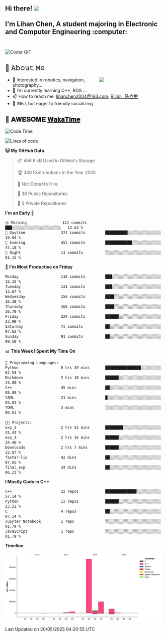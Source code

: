 <h2 align="left">
 <abc>
  <br>Hi there! <img src="https://user-images.githubusercontent.com/42378118/110234147-e3259600-7f4e-11eb-95be-0c4047144dea.gif" width="30"><br>
  <br> I'm Lihan Chen, A student majoring in Electronic and Computer Engineering :computer:<br>
  <br>
 </abc>
</h2>

<img align="center" src="https://media.giphy.com/media/SWoSkN6DxTszqIKEqv/giphy.gif" alt="Coder GIF" width="500">

## :book: 𝙰𝚋𝚘𝚞𝚝 𝙼𝚎

<img align="right" width="40%" src="https://github-readme-stats.vercel.app/api?username=LihanChen2004&show_icons=true&icon_color=CE1D2D&text_color=718096&bg_color=ffffff&hide_title=true" />

- 🌟 Interested in robotics, navigation, photography...
- 🌱 I’m currently learning C++, ROS ... 
- 📫 How to reach me: lihanchen2004@163.com, [Bilibili: 陈立憨](https://space.bilibili.com/170786212)
- 👯 INFJ, but eager to friendly socializing

## 📜 𝐀𝐖𝐄𝐒𝐎𝐌𝐄 [𝐖𝐚𝐤𝐚𝐓𝐢𝐦𝐞](https://github.com/anmol098/waka-readme-stats)

<!--START_SECTION:waka-->
![Code Time](http://img.shields.io/badge/Code%20Time-1%2C096%20hrs%2013%20mins-blue)

![Lines of code](https://img.shields.io/badge/From%20Hello%20World%20I%27ve%20Written-1.3%20million%20lines%20of%20code-blue)

**🐱 My GitHub Data** 

> 📦 456.6 kB Used in GitHub's Storage 
 > 
> 🏆 349 Contributions in the Year 2025
 > 
> 🚫 Not Opted to Hire
 > 
> 📜 38 Public Repositories 
 > 
> 🔑 5 Private Repositories 
 > 
**I'm an Early 🐤** 

```text
🌞 Morning                121 commits         ███░░░░░░░░░░░░░░░░░░░░░░   12.63 % 
🌆 Daytime                374 commits         ██████████░░░░░░░░░░░░░░░   39.04 % 
🌃 Evening                452 commits         ████████████░░░░░░░░░░░░░   47.18 % 
🌙 Night                  11 commits          ░░░░░░░░░░░░░░░░░░░░░░░░░   01.15 % 
```
📅 **I'm Most Productive on Friday** 

```text
Monday                   118 commits         ███░░░░░░░░░░░░░░░░░░░░░░   12.32 % 
Tuesday                  131 commits         ███░░░░░░░░░░░░░░░░░░░░░░   13.67 % 
Wednesday                156 commits         ████░░░░░░░░░░░░░░░░░░░░░   16.28 % 
Thursday                 160 commits         ████░░░░░░░░░░░░░░░░░░░░░   16.70 % 
Friday                   229 commits         ██████░░░░░░░░░░░░░░░░░░░   23.90 % 
Saturday                 73 commits          ██░░░░░░░░░░░░░░░░░░░░░░░   07.62 % 
Sunday                   91 commits          ██░░░░░░░░░░░░░░░░░░░░░░░   09.50 % 
```


📊 **This Week I Spent My Time On** 

```text
💬 Programming Languages: 
Python                   5 hrs 49 mins       ████████████████░░░░░░░░░   62.54 % 
Markdown                 2 hrs 18 mins       ██████░░░░░░░░░░░░░░░░░░░   24.80 % 
C++                      45 mins             ██░░░░░░░░░░░░░░░░░░░░░░░   08.08 % 
YAML                     21 mins             █░░░░░░░░░░░░░░░░░░░░░░░░   03.83 % 
TOML                     3 mins              ░░░░░░░░░░░░░░░░░░░░░░░░░   00.61 % 

🐱‍💻 Projects: 
exp_2                    2 hrs 55 mins       ████████░░░░░░░░░░░░░░░░░   31.43 % 
exp_3                    2 hrs 16 mins       ██████░░░░░░░░░░░░░░░░░░░   24.46 % 
Downloads                2 hrs 7 mins        ██████░░░░░░░░░░░░░░░░░░░   22.87 % 
faster-lio               42 mins             ██░░░░░░░░░░░░░░░░░░░░░░░   07.65 % 
final_exp                34 mins             ██░░░░░░░░░░░░░░░░░░░░░░░   06.23 % 
```

**I Mostly Code in C++** 

```text
C++                      32 repos            ██████████████░░░░░░░░░░░   57.14 % 
Python                   13 repos            ██████░░░░░░░░░░░░░░░░░░░   23.21 % 
C                        4 repos             ██░░░░░░░░░░░░░░░░░░░░░░░   07.14 % 
Jupyter Notebook         1 repo              ░░░░░░░░░░░░░░░░░░░░░░░░░   01.79 % 
JavaScript               1 repo              ░░░░░░░░░░░░░░░░░░░░░░░░░   01.79 % 
```



**Timeline**

![Lines of Code chart](https://raw.githubusercontent.com/LihanChen2004/LihanChen2004/main/assets/bar_graph.png)


 Last Updated on 20/05/2025 04:20:55 UTC
<!--END_SECTION:waka-->

<!--
**LihanChen2004/LihanChen2004** is a ✨ _special_ ✨ repository because its `README.md` (this file) appears on your GitHub profile.

Here are some ideas to get you started:

- 🔭 I’m currently working on ...
- 🌱 I’m currently learning ...
- 👯 I’m looking to collaborate on ...
- 🤔 I’m looking for help with ...
- 💬 Ask me about ...
- 📫 How to reach me: ...
- 😄 Pronouns: ...
- ⚡ Fun fact: ...
-->
